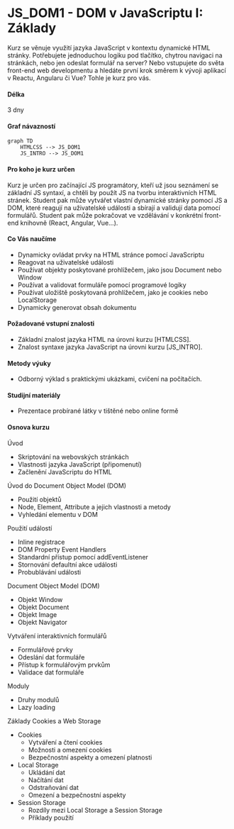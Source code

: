 # JS_DOM1 - DOM v JavaScriptu I: Základy

Kurz se věnuje využití jazyka JavaScript v kontextu dynamické HTML stránky. Potřebujete jednoduchou logiku pod tlačítko, chytrou navigaci na stránkách, nebo jen odeslat formulář na server? Nebo vstupujete do světa front-end web developmentu a hledáte první krok směrem k vývoji aplikací v Reactu, Angularu či Vue? Tohle je kurz pro vás.

#### Délka

3 dny

#### Graf návazností

```mermaid
graph TD
    HTMLCSS --> JS_DOM1
    JS_INTRO --> JS_DOM1
```

#### Pro koho je kurz určen

Kurz je určen pro začínající JS programátory, kteří už jsou seznámení se základní JS syntaxí, a chtěli by použít JS na tvorbu interaktivních HTML stránek. Student pak může vytvářet vlastní dynamické stránky pomocí JS a DOM, které reagují na uživatelské události a sbírají a validují data pomocí formulářů. Student pak může pokračovat ve vzdělávání v konkrétní front-end knihovně (React, Angular, Vue…).

#### Co Vás naučíme

- Dynamicky ovládat prvky na HTML stránce pomocí JavaScriptu
- Reagovat na uživatelské události
- Používat objekty poskytované prohlížečem, jako jsou Document nebo Window
- Používat a validovat formuláře pomocí programové logiky
- Používat uložiště poskytovaná prohlížečem, jako je cookies nebo LocalStorage
- Dynamicky generovat obsah dokumentu

#### Požadované vstupní znalosti

- Základní znalost jazyka HTML na úrovni kurzu [HTMLCSS].
- Znalost syntaxe jazyka JavaScript na úrovni kurzu [JS_INTRO].

#### Metody výuky

- Odborný výklad s praktickými ukázkami, cvičení na počítačích.

#### Studijní materiály

- Prezentace probírané látky v tištěné nebo online formě

#### Osnova kurzu

Úvod

- Skriptování na webovských stránkách
- Vlastnosti jazyka JavaScript (připomenutí)
- Začlenění JavaScriptu do HTML

Úvod do Document Object Model (DOM)

- Použití objektů
- Node, Element, Attribute a jejich vlastnosti a metody
- Vyhledání elementu v DOM

Použití událostí

- Inline registrace
- DOM Property Event Handlers
- Standardní přístup pomocí addEventListener
- Stornování defaultní akce události
- Probublávání události

Document Object Model (DOM)

- Objekt Window
- Objekt Document
- Objekt Image
- Objekt Navigator

Vytváření interaktivních formulářů

- Formulářové prvky
- Odeslání dat formuláře
- Přístup k formulářovým prvkům
- Validace dat formuláře

Moduly

- Druhy modulů
- Lazy loading

Základy Cookies a Web Storage

- Cookies
  - Vytváření a čtení cookies
  - Možnosti a omezení cookies
  - Bezpečnostní aspekty a omezení platnosti
- Local Storage
  - Ukládání dat
  - Načítání dat
  - Odstraňování dat
  - Omezení a bezpečnostní aspekty
- Session Storage
  - Rozdíly mezi Local Storage a Session Storage
  - Příklady použití